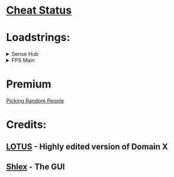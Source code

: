 # [Cheat Status](https://whatexploitsare.online/)

# Loadstrings:
<details>
  <summary>Sense Hub</summary>
  <p>loadstring(game:HttpGet("https://raw.githubusercontent.com/LOTUSProPlayer/Sense/main/Sense%20Hub%20V1.lua"))();</p>
</details>
<details>
  <summary>FPS Main</summary>
  <p>loadstring(game:HttpGet("https://raw.githubusercontent.com/LOTUSProPlayer/Sense/main/FPS%20Main.lua"))();</p>
</details>

# Premium
[Picking Random People](https://www.roblox.com/groups/8395021/r-Anime/)

# Credits:
## [LOTUS](https://discord.com/users/848259924844609607) - Highly edited version of Domain X
## [Shlex](https://discord.com/users/837791888643588136) - The GUI

